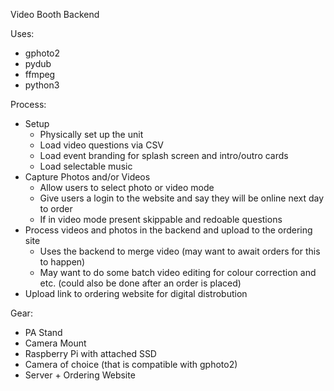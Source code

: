 Video Booth Backend

Uses:
- gphoto2
- pydub
- ffmpeg
- python3

Process:
- Setup
  - Physically set up the unit
  - Load video questions via CSV
  - Load event branding for splash screen and intro/outro cards
  - Load selectable music
- Capture Photos and/or Videos
  - Allow users to select photo or video mode
  - Give users a login to the website and say they will be online next day to order
  - If in video mode present skippable and redoable questions
- Process videos and photos in the backend and upload to the ordering site
  - Uses the backend to merge video (may want to await orders for this to happen)
  - May want to do some batch video editing for colour correction and etc. (could also be done after an order is placed)
- Upload link to ordering website for digital distrobution

Gear:
- PA Stand
- Camera Mount
- Raspberry Pi with attached SSD
- Camera of choice (that is compatible with gphoto2)
- Server + Ordering Website
